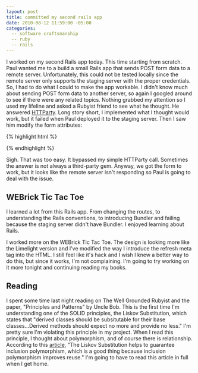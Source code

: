 ```yaml
---
layout: post
title: committed my second rails app
date: 2010-08-12 11:59:00 -05:00
categories:
  -- software craftsmanship
  -- ruby
  -- rails
---
```


I worked on my second Rails app today.  This time starting from scratch.  Paul wanted me to a build a small Rails app that sends POST form data to a remote server.  Unfortunately, this could not be tested locally since the remote server only supports the staging server with the proper credentials.  So, I had to do what I could to make the app workable.  I didn't know much about sending POST form data to another server, so again I googled around to see if there were any related topics.  Nothing grabbed my attention so I used my lifeline and asked a Rubyist friend to see what he thought.  He answered [HTTParty](http://github.com/jnunemaker/httparty).  Long story short, I implemented what I thought would work, but it failed when Paul deployed it to the staging server.  Then I saw him modify the form attributes:

{% highlight html %}
<form action="https://remote-server-url" method="post">
{% endhighlight %}

Sigh.  That was too easy.  It bypassed my simple HTTParty call.  Sometimes the answer is not always a third-party gem.  Anyway, we got the form to work, but it looks like the remote server isn't responding so Paul is going to deal with the issue.

## WEBrick Tic Tac Toe

I learned a lot from this Rails app.  From changing the routes, to understanding the Rails conventions, to introducing Bundler and failing because the staging server didn't have Bundler.  I enjoyed learning about Rails.

I worked more on the WEBrick Tic Tac Toe.  The design is looking more like the Limelight version and I've modified the way I introduce the refresh meta tag into the HTML.  I still feel like it's hack and I wish I knew a better way to do this, but since it works, I'm not complaining.  I'm going to try working on it more tonight and continuing reading my books.

## Reading

I spent some time last night reading on The Well Grounded Rubyist and the paper, "Principles and Patterns" by Uncle Bob.  This is the first time I'm understanding one of the SOLID principles, the Liskov Substitution, which states that "derived classes should be subsitutable for their base classes...Derived methods should expect no more and provide no less."  I'm pretty sure I'm violating this principle in my project.  When I read this principle, I thought about polymorphism, and of course there is relationship.  According to this [article](http://www.necessaryandsufficient.net/2008/09/design-guidelines-part3-the-liskov-substitution-principle/), "The Liskov Substitution helps to guarantee inclusion polymorphism, which is a good thing because inclusion polymorphism improves reuse."  I'm going to have to read this article in full when I get home. 
